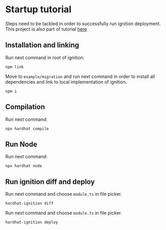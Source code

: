 # Startup tutorial

Steps need to be tackled in order to successfully run ignition deployment. This project is also part of
tutorial [here](../../docs/tutorial/basic.md)

## Installation and linking

Run next command in root of ignition:

```
npm link
```

Move to `example/migration` and run next command in order to install all dependencies and link to local
implementation of ignition.

```
npm i
```

## Compilation

Run next command:

```
npx hardhat compile
```

## Run Node

Run next command:

```
npx hardhat node
```

## Run ignition diff and deploy

Run next command and choose `module.ts` in file picker.

```
hardhat-ignition diff
```

Run next command and choose `module.ts` in file picker.

```
hardhat-ignition deploy
```
